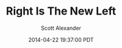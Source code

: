 ---
layout: podcast
title: "Right Is The New Left"
author: Scott Alexander
description: https://slatestarcodex.com/2014/04/22/right-is-the-new-left/
date: 2014-04-22 19:37:00 PDT
length: 5903817
duration: 1476
guid: right-is-the-new-left
---